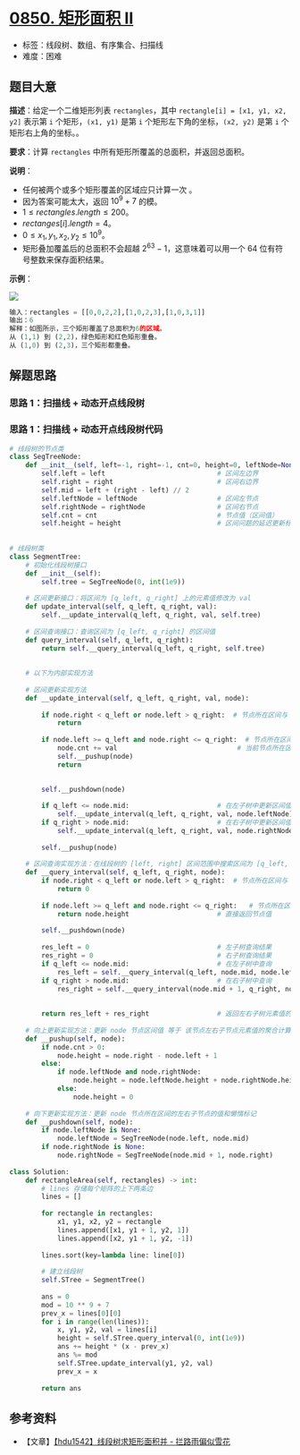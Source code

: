 # [0850. 矩形面积 II](https://leetcode.cn/problems/rectangle-area-ii/)

- 标签：线段树、数组、有序集合、扫描线
- 难度：困难

## 题目大意

**描述**：给定一个二维矩形列表 `rectangles`，其中 `rectangle[i] = [x1, y1, x2, y2]` 表示第 `i` 个矩形，`(x1, y1)` 是第 `i` 个矩形左下角的坐标，`(x2, y2)` 是第 `i` 个矩形右上角的坐标。。

**要求**：计算 `rectangles` 中所有矩形所覆盖的总面积，并返回总面积。

**说明**：

- 任何被两个或多个矩形覆盖的区域应只计算一次 。
- 因为答案可能太大，返回 $10^9 + 7$ 的模。
- $1 \le rectangles.length \le 200$。
- $rectanges[i].length = 4$。
- $0 \le x_1, y_1, x_2, y_2 \le 10^9$。
- 矩形叠加覆盖后的总面积不会超越 $2^63 - 1$，这意味着可以用一个 $64$ 位有符号整数来保存面积结果。

**示例**：

![](https://s3-lc-upload.s3.amazonaws.com/uploads/2018/06/06/rectangle_area_ii_pic.png)

```Python
输入：rectangles = [[0,0,2,2],[1,0,2,3],[1,0,3,1]]
输出：6
解释：如图所示，三个矩形覆盖了总面积为6的区域。
从 (1,1) 到 (2,2)，绿色矩形和红色矩形重叠。
从 (1,0) 到 (2,3)，三个矩形都重叠。
```

## 解题思路

### 思路 1：扫描线 + 动态开点线段树



### 思路 1：扫描线 + 动态开点线段树代码

```Python
# 线段树的节点类
class SegTreeNode:
    def __init__(self, left=-1, right=-1, cnt=0, height=0, leftNode=None, rightNode=None):
        self.left = left                            # 区间左边界
        self.right = right                          # 区间右边界
        self.mid = left + (right - left) // 2
        self.leftNode = leftNode                    # 区间左节点
        self.rightNode = rightNode                  # 区间右节点
        self.cnt = cnt                              # 节点值（区间值）
        self.height = height                        # 区间问题的延迟更新标记
        
        
# 线段树类
class SegmentTree:
    # 初始化线段树接口
    def __init__(self):
        self.tree = SegTreeNode(0, int(1e9))
        
    # 区间更新接口：将区间为 [q_left, q_right] 上的元素值修改为 val
    def update_interval(self, q_left, q_right, val):
        self.__update_interval(q_left, q_right, val, self.tree)
        
    # 区间查询接口：查询区间为 [q_left, q_right] 的区间值
    def query_interval(self, q_left, q_right):
        return self.__query_interval(q_left, q_right, self.tree)
    
    
    # 以下为内部实现方法
        
    # 区间更新实现方法
    def __update_interval(self, q_left, q_right, val, node):
    
        if node.right < q_left or node.left > q_right:  # 节点所在区间与 [q_left, q_right] 无关
            return
        
        if node.left >= q_left and node.right <= q_right:  # 节点所在区间被 [q_left, q_right] 所覆盖
            node.cnt += val                              # 当前节点所在区间每个元素值改为 val
            self.__pushup(node)
            return

        
        self.__pushdown(node) 
        
        if q_left <= node.mid:                      # 在左子树中更新区间值
            self.__update_interval(q_left, q_right, val, node.leftNode)
        if q_right > node.mid:                      # 在右子树中更新区间值
            self.__update_interval(q_left, q_right, val, node.rightNode)
    
        self.__pushup(node)
    
    # 区间查询实现方法：在线段树的 [left, right] 区间范围中搜索区间为 [q_left, q_right] 的区间值
    def __query_interval(self, q_left, q_right, node):
        if node.right < q_left or node.left > q_right:  # 节点所在区间与 [q_left, q_right] 无关
            return 0
        
        if node.left >= q_left and node.right <= q_right:   # 节点所在区间被 [q_left, q_right] 所覆盖
            return node.height                      # 直接返回节点值
        
        self.__pushdown(node) 
        
        res_left = 0                                # 左子树查询结果
        res_right = 0                               # 右子树查询结果
        if q_left <= node.mid:                      # 在左子树中查询
            res_left = self.__query_interval(q_left, node.mid, node.leftNode)
        if q_right > node.mid:                      # 在右子树中查询
            res_right = self.__query_interval(node.mid + 1, q_right, node.rightNode)
            
        
        return res_left + res_right                 # 返回左右子树元素值的聚合计算结果
    
    # 向上更新实现方法：更新 node 节点区间值 等于 该节点左右子节点元素值的聚合计算结果
    def __pushup(self, node):
        if node.cnt > 0:
            node.height = node.right - node.left + 1
        else:
            if node.leftNode and node.rightNode:
                node.height = node.leftNode.height + node.rightNode.height
            else:
                node.height = 0
    
    # 向下更新实现方法：更新 node 节点所在区间的左右子节点的值和懒惰标记
    def __pushdown(self, node):
        if node.leftNode is None:
            node.leftNode = SegTreeNode(node.left, node.mid)
        if node.rightNode is None:
            node.rightNode = SegTreeNode(node.mid + 1, node.right)
            
class Solution:
    def rectangleArea(self, rectangles) -> int:
        # lines 存储每个矩阵的上下两条边
        lines = []
        
        for rectangle in rectangles:
            x1, y1, x2, y2 = rectangle
            lines.append([x1, y1 + 1, y2, 1])
            lines.append([x2, y1 + 1, y2, -1])
            
        lines.sort(key=lambda line: line[0])
            
        # 建立线段树
        self.STree = SegmentTree()
        
        ans = 0
        mod = 10 ** 9 + 7
        prev_x = lines[0][0]
        for i in range(len(lines)):
            x, y1, y2, val = lines[i]
            height = self.STree.query_interval(0, int(1e9))
            ans += height * (x - prev_x)
            ans %= mod
            self.STree.update_interval(y1, y2, val)
            prev_x = x
            
        return ans
```

## 参考资料

- 【文章】[【hdu1542】线段树求矩形面积并 - 拦路雨偏似雪花](https://www.cnblogs.com/KonjakJuruo/p/6024266.html)
